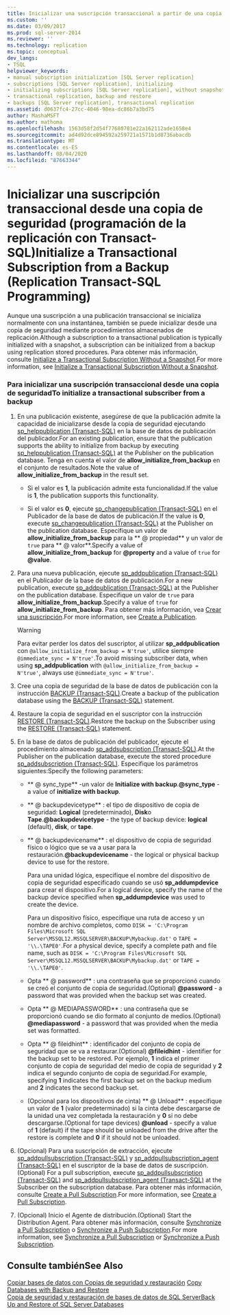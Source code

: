 ```yaml
---
title: Inicializar una suscripción transaccional a partir de una copia de seguridad (programación de la replicación con Transact-SQL) | Microsoft Docs
ms.custom: ''
ms.date: 03/09/2017
ms.prod: sql-server-2014
ms.reviewer: ''
ms.technology: replication
ms.topic: conceptual
dev_langs:
- TSQL
helpviewer_keywords:
- manual subscription initialization [SQL Server replication]
- subscriptions [SQL Server replication], initializing
- initializing subscriptions [SQL Server replication], without snapshots
- transactional replication, backup and restore
- backups [SQL Server replication], transactional replication
ms.assetid: d0637fc4-27cc-4046-98ea-dc86b7a3bd75
author: MashaMSFT
ms.author: mathoma
ms.openlocfilehash: 1563d58f2d54f77680781e22a162112ade1658e4
ms.sourcegitcommit: ad4d92dce894592a259721a1571b1d8736abacdb
ms.translationtype: MT
ms.contentlocale: es-ES
ms.lasthandoff: 08/04/2020
ms.locfileid: "87663344"
---
```

# <a name="initialize-a-transactional-subscription-from-a-backup-replication-transact-sql-programming"></a><span data-ttu-id="43c3f-102">Inicializar una suscripción transaccional desde una copia de seguridad (programación de la replicación con Transact-SQL)</span><span class="sxs-lookup"><span data-stu-id="43c3f-102">Initialize a Transactional Subscription from a Backup (Replication Transact-SQL Programming)</span></span>
  <span data-ttu-id="43c3f-103">Aunque una suscripción a una publicación transaccional se inicializa normalmente con una instantánea, también se puede inicializar desde una copia de seguridad mediante procedimientos almacenados de replicación.</span><span class="sxs-lookup"><span data-stu-id="43c3f-103">Although a subscription to a transactional publication is typically initialized with a snapshot, a subscription can be initialized from a backup using replication stored procedures.</span></span> <span data-ttu-id="43c3f-104">Para obtener más información, consulte [Initialize a Transactional Subscription Without a Snapshot](initialize-a-transactional-subscription-without-a-snapshot.md).</span><span class="sxs-lookup"><span data-stu-id="43c3f-104">For more information, see [Initialize a Transactional Subscription Without a Snapshot](initialize-a-transactional-subscription-without-a-snapshot.md).</span></span>  
  
### <a name="to-initialize-a-transactional-subscriber-from-a-backup"></a><span data-ttu-id="43c3f-105">Para inicializar una suscripción transaccional desde una copia de seguridad</span><span class="sxs-lookup"><span data-stu-id="43c3f-105">To initialize a transactional subscriber from a backup</span></span>  
  
1.  <span data-ttu-id="43c3f-106">En una publicación existente, asegúrese de que la publicación admite la capacidad de inicializarse desde la copia de seguridad ejecutando [sp_helppublication &#40;Transact-SQL&#41;](/sql/relational-databases/system-stored-procedures/sp-helppublication-transact-sql) en la base de datos de publicación del publicador.</span><span class="sxs-lookup"><span data-stu-id="43c3f-106">For an existing publication, ensure that the publication supports the ability to initialize from backup by executing [sp_helppublication &#40;Transact-SQL&#41;](/sql/relational-databases/system-stored-procedures/sp-helppublication-transact-sql) at the Publisher on the publication database.</span></span> <span data-ttu-id="43c3f-107">Tenga en cuenta el valor de **allow_initialize_from_backup** en el conjunto de resultados.</span><span class="sxs-lookup"><span data-stu-id="43c3f-107">Note the value of **allow_initialize_from_backup** in the result set.</span></span>  
  
    -   <span data-ttu-id="43c3f-108">Si el valor es **1**, la publicación admite esta funcionalidad.</span><span class="sxs-lookup"><span data-stu-id="43c3f-108">If the value is **1**, the publication supports this functionality.</span></span>  
  
    -   <span data-ttu-id="43c3f-109">Si el valor es **0**, ejecute [sp_changepublication &#40;Transact-SQL&#41;](/sql/relational-databases/system-stored-procedures/sp-changepublication-transact-sql) en el Publicador de la base de datos de publicación.</span><span class="sxs-lookup"><span data-stu-id="43c3f-109">If the value is **0**, execute [sp_changepublication &#40;Transact-SQL&#41;](/sql/relational-databases/system-stored-procedures/sp-changepublication-transact-sql) at the Publisher on the publication database.</span></span> <span data-ttu-id="43c3f-110">Especifique un valor de **allow_initialize_from_backup** para la \*\* \@ propiedad\*\* y un valor de `true` para \*\* \@ valor\*\*.</span><span class="sxs-lookup"><span data-stu-id="43c3f-110">Specify a value of **allow_initialize_from_backup** for **\@property** and a value of `true` for **\@value**.</span></span>  
  
2.  <span data-ttu-id="43c3f-111">Para una nueva publicación, ejecute [sp_addpublication &#40;Transact-SQL&#41;](/sql/relational-databases/system-stored-procedures/sp-addpublication-transact-sql) en el Publicador de la base de datos de publicación.</span><span class="sxs-lookup"><span data-stu-id="43c3f-111">For a new publication, execute [sp_addpublication &#40;Transact-SQL&#41;](/sql/relational-databases/system-stored-procedures/sp-addpublication-transact-sql) at the Publisher on the publication database.</span></span> <span data-ttu-id="43c3f-112">Especifique un valor de `true` para **allow_initialize_from_backup**.</span><span class="sxs-lookup"><span data-stu-id="43c3f-112">Specify a value of `true` for **allow_initialize_from_backup**.</span></span> <span data-ttu-id="43c3f-113">Para obtener más información, vea [Crear una suscripción](publish/create-a-publication.md).</span><span class="sxs-lookup"><span data-stu-id="43c3f-113">For more information, see [Create a Publication](publish/create-a-publication.md).</span></span>  
  
    > [!WARNING]  
    >  <span data-ttu-id="43c3f-114">Para evitar perder los datos del suscriptor, al utilizar **sp_addpublication** con `@allow_initialize_from_backup = N'true'`, utilice siempre `@immediate_sync = N'true'`.</span><span class="sxs-lookup"><span data-stu-id="43c3f-114">To avoid missing subscriber data, when using **sp_addpublication** with `@allow_initialize_from_backup = N'true'`, always use `@immediate_sync = N'true'`.</span></span>  
  
3.  <span data-ttu-id="43c3f-115">Cree una copia de seguridad de la base de datos de publicación con la instrucción [BACKUP &#40;Transact-SQL&#41;](/sql/t-sql/statements/backup-transact-sql).</span><span class="sxs-lookup"><span data-stu-id="43c3f-115">Create a backup of the publication database using the [BACKUP &#40;Transact-SQL&#41;](/sql/t-sql/statements/backup-transact-sql) statement.</span></span>  
  
4.  <span data-ttu-id="43c3f-116">Restaure la copia de seguridad en el suscriptor con la instrucción [RESTORE &#40;Transact-SQL&#41;](/sql/t-sql/statements/restore-statements-transact-sql).</span><span class="sxs-lookup"><span data-stu-id="43c3f-116">Restore the backup on the Subscriber using the [RESTORE &#40;Transact-SQL&#41;](/sql/t-sql/statements/restore-statements-transact-sql) statement.</span></span>  
  
5.  <span data-ttu-id="43c3f-117">En la base de datos de publicación del publicador, ejecute el procedimiento almacenado [sp_addsubscription &#40;Transact-SQL&#41;](/sql/relational-databases/system-stored-procedures/sp-addsubscription-transact-sql).</span><span class="sxs-lookup"><span data-stu-id="43c3f-117">At the Publisher on the publication database, execute the stored procedure [sp_addsubscription &#40;Transact-SQL&#41;](/sql/relational-databases/system-stored-procedures/sp-addsubscription-transact-sql).</span></span> <span data-ttu-id="43c3f-118">Especifique los parámetros siguientes:</span><span class="sxs-lookup"><span data-stu-id="43c3f-118">Specify the following parameters:</span></span>  
  
    -   <span data-ttu-id="43c3f-119">\*\* \@ sync_type\*\* -un valor de **Initialize with backup**.</span><span class="sxs-lookup"><span data-stu-id="43c3f-119">**\@sync_type** - a value of **initialize with backup**.</span></span>  
  
    -   <span data-ttu-id="43c3f-120">\*\* \@ backupdevicetype\*\* : el tipo de dispositivo de copia de seguridad: **Logical** (predeterminado), **Disk**o **Tape**.</span><span class="sxs-lookup"><span data-stu-id="43c3f-120">**\@backupdevicetype** - the type of backup device: **logical** (default), **disk**, or **tape**.</span></span>  
  
    -   <span data-ttu-id="43c3f-121">\*\* \@ backupdevicename\*\* : el dispositivo de copia de seguridad físico o lógico que se va a usar para la restauración.</span><span class="sxs-lookup"><span data-stu-id="43c3f-121">**\@backupdevicename** - the logical or physical backup device to use for the restore.</span></span>  
  
         <span data-ttu-id="43c3f-122">Para una unidad lógica, especifique el nombre del dispositivo de copia de seguridad especificado cuando se usó **sp_addumpdevice** para crear el dispositivo.</span><span class="sxs-lookup"><span data-stu-id="43c3f-122">For a logical device, specify the name of the backup device specified when **sp_addumpdevice** was used to create the device.</span></span>  
  
         <span data-ttu-id="43c3f-123">Para un dispositivo físico, especifique una ruta de acceso y un nombre de archivo completos, como `DISK = 'C:\Program Files\Microsoft SQL Server\MSSQL12.MSSQLSERVER\BACKUP\Mybackup.dat'` o `TAPE = '\\.\TAPE0'`.</span><span class="sxs-lookup"><span data-stu-id="43c3f-123">For a physical device, specify a complete path and file name, such as `DISK = 'C:\Program Files\Microsoft SQL Server\MSSQL12.MSSQLSERVER\BACKUP\Mybackup.dat'` or `TAPE = '\\.\TAPE0'`.</span></span>  
  
    -   <span data-ttu-id="43c3f-124">Opta \*\* \@ password\*\* : una contraseña que se proporcionó cuando se creó el conjunto de copia de seguridad.</span><span class="sxs-lookup"><span data-stu-id="43c3f-124">(Optional) **\@password** - a password that was provided when the backup set was created.</span></span>  
  
    -   <span data-ttu-id="43c3f-125">Opta \*\* \@ MEDIAPASSWORD\*\* : una contraseña que se proporcionó cuando se dio formato al conjunto de medios.</span><span class="sxs-lookup"><span data-stu-id="43c3f-125">(Optional) **\@mediapassword** - a password that was provided when the media set was formatted.</span></span>  
  
    -   <span data-ttu-id="43c3f-126">Opta \*\* \@ fileidhint\*\* : identificador del conjunto de copia de seguridad que se va a restaurar.</span><span class="sxs-lookup"><span data-stu-id="43c3f-126">(Optional) **\@fileidhint** - identifier for the backup set to be restored.</span></span> <span data-ttu-id="43c3f-127">Por ejemplo, **1** indica el primer conjunto de copia de seguridad del medio de copia de seguridad y **2** indica el segundo conjunto de copia de seguridad.</span><span class="sxs-lookup"><span data-stu-id="43c3f-127">For example, specifying **1** indicates the first backup set on the backup medium and **2** indicates the second backup set.</span></span>  
  
    -   <span data-ttu-id="43c3f-128">(Opcional para los dispositivos de cinta) \*\* \@ Unload\*\* : especifique un valor de **1** (valor predeterminado) si la cinta debe descargarse de la unidad una vez completada la restauración y **0** si no debe descargarse.</span><span class="sxs-lookup"><span data-stu-id="43c3f-128">(Optional for tape devices) **\@unload** - specify a value of **1** (default) if the tape should be unloaded from the drive after the restore is complete and **0** if it should not be unloaded.</span></span>  
  
6.  <span data-ttu-id="43c3f-129">(Opcional) Para una suscripción de extracción, ejecute [sp_addpullsubscription &#40;Transact-SQL&#41;](/sql/relational-databases/system-stored-procedures/sp-addpullsubscription-transact-sql) y [sp_addpullsubscription_agent &#40;Transact-SQL&#41;](/sql/relational-databases/system-stored-procedures/sp-addpullsubscription-agent-transact-sql) en el suscriptor de la base de datos de suscripción.</span><span class="sxs-lookup"><span data-stu-id="43c3f-129">(Optional) For a pull subscription, execute [sp_addpullsubscription &#40;Transact-SQL&#41;](/sql/relational-databases/system-stored-procedures/sp-addpullsubscription-transact-sql) and [sp_addpullsubscription_agent &#40;Transact-SQL&#41;](/sql/relational-databases/system-stored-procedures/sp-addpullsubscription-agent-transact-sql) at the Subscriber on the subscription database.</span></span> <span data-ttu-id="43c3f-130">Para obtener más información, consulte [Create a Pull Subscription](create-a-pull-subscription.md).</span><span class="sxs-lookup"><span data-stu-id="43c3f-130">For more information, see [Create a Pull Subscription](create-a-pull-subscription.md).</span></span>  
  
7.  <span data-ttu-id="43c3f-131">(Opcional) Inicio el Agente de distribución.</span><span class="sxs-lookup"><span data-stu-id="43c3f-131">(Optional) Start the Distribution Agent.</span></span> <span data-ttu-id="43c3f-132">Para obtener más información, consulte [Synchronize a Pull Subscription](synchronize-a-pull-subscription.md) o [Synchronize a Push Subscription](synchronize-a-push-subscription.md).</span><span class="sxs-lookup"><span data-stu-id="43c3f-132">For more information, see [Synchronize a Pull Subscription](synchronize-a-pull-subscription.md) or [Synchronize a Push Subscription](synchronize-a-push-subscription.md).</span></span>  
  
## <a name="see-also"></a><span data-ttu-id="43c3f-133">Consulte también</span><span class="sxs-lookup"><span data-stu-id="43c3f-133">See Also</span></span>  
 <span data-ttu-id="43c3f-134">[Copiar bases de datos con Copias de seguridad y restauración](../databases/copy-databases-with-backup-and-restore.md) </span><span class="sxs-lookup"><span data-stu-id="43c3f-134">[Copy Databases with Backup and Restore](../databases/copy-databases-with-backup-and-restore.md) </span></span>  
 [<span data-ttu-id="43c3f-135">Copia de seguridad y restauración de bases de datos de SQL Server</span><span class="sxs-lookup"><span data-stu-id="43c3f-135">Back Up and Restore of SQL Server Databases</span></span>](../backup-restore/back-up-and-restore-of-sql-server-databases.md)  
  
  
